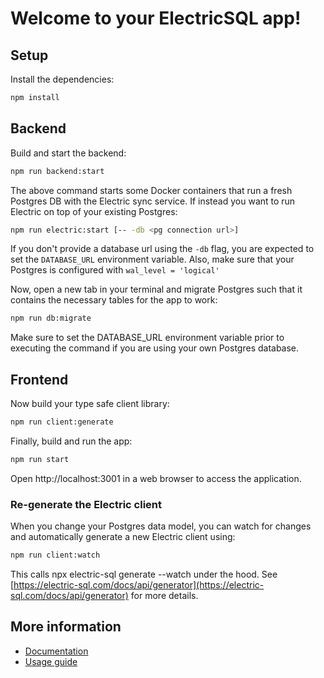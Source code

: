 # Welcome to your ElectricSQL app!

## Setup

Install the dependencies:

```sh
npm install
```

## Backend

Build and start the backend:

```sh
npm run backend:start
```

The above command starts some Docker containers that run a fresh Postgres DB with the Electric sync service.
If instead you want to run Electric on top of your existing Postgres:

```sh
npm run electric:start [-- -db <pg connection url>]
```
If you don't provide a database url using the `-db` flag, you are expected to set the `DATABASE_URL` environment variable.
Also, make sure that your Postgres is configured with `wal_level = 'logical'`

Now, open a new tab in your terminal and migrate Postgres such that it contains the necessary tables for the app to work:
```sh
npm run db:migrate
```

Make sure to set the DATABASE_URL environment variable prior to executing the command if you are using your own Postgres database.

## Frontend

Now build your type safe client library:
```sh
npm run client:generate
```

Finally, build and run the app:
```sh
npm run start
```

Open http://localhost:3001 in a web browser to access the application.

### Re-generate the Electric client

When you change your Postgres data model, you can watch for changes and automatically generate a new Electric client using:

```sh
npm run client:watch
```

This calls npx electric-sql generate --watch under the hood. See [https://electric-sql.com/docs/api/generator](https://electric-sql.com/docs/api/generator) for more details.

## More information

- [Documentation](https://electric-sql.com/docs)
- [Usage guide](https://electric-sql.com/docs/usage)